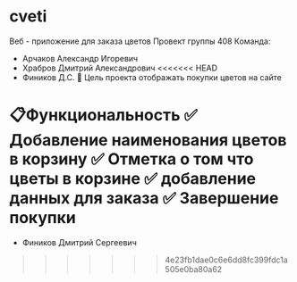 # cveti
Веб - приложение для заказа цветов 
Провект группы 408 
Команда:
- Арчаков Александр Игоревич
- Храбров Дмитрий Александрович
<<<<<<< HEAD
- Фиников Д.С.
🎯 Цель проекта
отображать покупки цветов на сайте

📋Функциональность
✅ Добавление наименования цветов в корзину
✅ Отметка о том что цветы в корзине
✅ добавление данных для заказа 
✅ Завершение покупки
=======
- Фиников Дмитрий Сергеевич

>>>>>>> 4e23fb1dae0c6e6dd8fc399fdc1a505e0ba80a62
